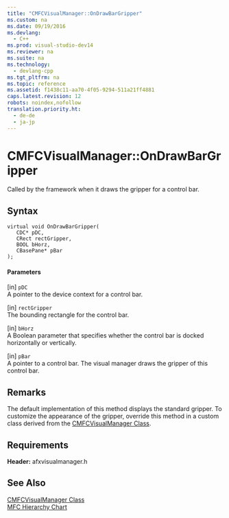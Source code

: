 ```yaml
---
title: "CMFCVisualManager::OnDrawBarGripper"
ms.custom: na
ms.date: 09/19/2016
ms.devlang: 
  - C++
ms.prod: visual-studio-dev14
ms.reviewer: na
ms.suite: na
ms.technology: 
  - devlang-cpp
ms.tgt_pltfrm: na
ms.topic: reference
ms.assetid: f1438c11-aa70-4f05-9294-511a21ff4881
caps.latest.revision: 12
robots: noindex,nofollow
translation.priority.ht: 
  - de-de
  - ja-jp
---
```

# CMFCVisualManager::OnDrawBarGripper
Called by the framework when it draws the gripper for a control bar.  
  
## Syntax  
  
```  
virtual void OnDrawBarGripper(  
   CDC* pDC,  
   CRect rectGripper,  
   BOOL bHorz,  
   CBasePane* pBar   
);  
```  
  
#### Parameters  
 [in] `pDC`  
 A pointer to the device context for a control bar.  
  
 [in] `rectGripper`  
 The bounding rectangle for the control bar.  
  
 [in] `bHorz`  
 A Boolean parameter that specifies whether the control bar is docked horizontally or vertically.  
  
 [in] `pBar`  
 A pointer to a control bar. The visual manager draws the gripper of this control bar.  
  
## Remarks  
 The default implementation of this method displays the standard gripper. To customize the appearance of the gripper, override this method in a custom class derived from the [CMFCVisualManager Class](../vs140/CMFCVisualManager-Class.md).  
  
## Requirements  
 **Header:** afxvisualmanager.h  
  
## See Also  
 [CMFCVisualManager Class](../vs140/CMFCVisualManager-Class.md)   
 [MFC Hierarchy Chart](../vs140/Hierarchy-Chart.md)